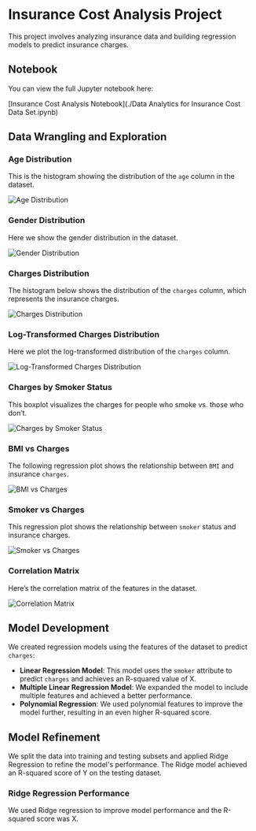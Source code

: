 # Insurance Cost Analysis Project

This project involves analyzing insurance data and building regression models to predict insurance charges.

## Notebook

You can view the full Jupyter notebook here:

[Insurance Cost Analysis Notebook](./Data Analytics for Insurance Cost Data Set.ipynb)

## Data Wrangling and Exploration

### Age Distribution
This is the histogram showing the distribution of the `age` column in the dataset.

![Age Distribution](./images/age_distribution.png)

### Gender Distribution
Here we show the gender distribution in the dataset.

![Gender Distribution](./images/gender_distribution.png)

### Charges Distribution
The histogram below shows the distribution of the `charges` column, which represents the insurance charges.

![Charges Distribution](./images/charges_distribution.png)

### Log-Transformed Charges Distribution
Here we plot the log-transformed distribution of the `charges` column.

![Log-Transformed Charges Distribution](./images/log_charges_distribution.png)

### Charges by Smoker Status
This boxplot visualizes the charges for people who smoke vs. those who don’t.

![Charges by Smoker Status](./images/charges_by_smoker.png)

### BMI vs Charges
The following regression plot shows the relationship between `BMI` and insurance `charges`.

![BMI vs Charges](./images/bmi_vs_charges.png)

### Smoker vs Charges
This regression plot shows the relationship between `smoker` status and insurance charges.

![Smoker vs Charges](./images/smoker_vs_charges.png)

### Correlation Matrix
Here’s the correlation matrix of the features in the dataset.

![Correlation Matrix](./images/correlation_matrix.png)

## Model Development

We created regression models using the features of the dataset to predict `charges`:

- **Linear Regression Model**: This model uses the `smoker` attribute to predict `charges` and achieves an R-squared value of X.
- **Multiple Linear Regression Model**: We expanded the model to include multiple features and achieved a better performance.
- **Polynomial Regression**: We used polynomial features to improve the model further, resulting in an even higher R-squared score.

## Model Refinement

We split the data into training and testing subsets and applied Ridge Regression to refine the model's performance. The Ridge model achieved an R-squared score of Y on the testing dataset.

### Ridge Regression Performance
We used Ridge regression to improve model performance and the R-squared score was X.

